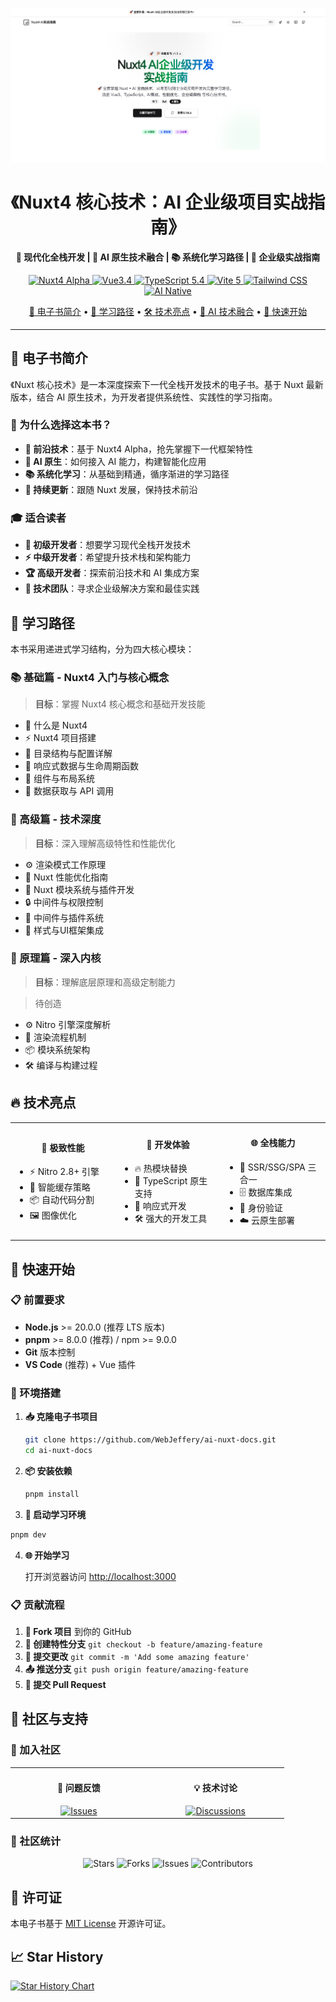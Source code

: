 ![首页](./docs/images/home.png)

<h1 align="center">《Nuxt4 核心技术：AI 企业级项目实战指南》</h1>

<p align="center">
  <strong>🚀 现代化全栈开发 | 🤖 AI 原生技术融合 | 📚 系统化学习路径 | 🏢 企业级实战指南</strong>
</p>

<p align="center">
  <a href="https://nuxt.com" target="_blank">
    <img src="https://img.shields.io/badge/Nuxt4%20Alpha-00DC82?style=flat&logo=nuxt.js&logoColor=white" alt="Nuxt4 Alpha">
  </a>
  <a href="https://vuejs.org" target="_blank">
    <img src="https://img.shields.io/badge/Vue3.4-4FC08D?style=flat&logo=vue.js&logoColor=white" alt="Vue3.4">
  </a>
  <a href="https://www.typescriptlang.org" target="_blank">
    <img src="https://img.shields.io/badge/TypeScript5.4-007ACC?style=flat&logo=typescript&logoColor=white" alt="TypeScript 5.4">
  </a>
  <a href="https://vitejs.dev" target="_blank">
    <img src="https://img.shields.io/badge/Vite5-646CFF?style=flat&logo=vite&logoColor=white" alt="Vite 5">
  </a>
  <a href="https://tailwindcss.com" target="_blank">
    <img src="https://img.shields.io/badge/Tailwind_CSS-38B2AC?style=flat&logo=tailwind-css&logoColor=white" alt="Tailwind CSS">
  </a>
  <a href="https://openai.com" target="_blank">
    <img src="https://img.shields.io/badge/AI_Native-412991?style=flat&logo=openai&logoColor=white" alt="AI Native">
  </a>
</p>

<p align="center">
  <a href="#📖 电子书简介">📖 电子书简介</a> •
  <a href="#🎯 学习路径">🎯 学习路径</a> •
  <a href="#🛠️ 技术亮点">🛠️ 技术亮点</a> •
  <a href="#🤖 AI 技术融合">🤖 AI 技术融合</a> •
  <a href="#🚀 快速开始">🚀 快速开始</a>
</p>

---

## 📖 电子书简介

《Nuxt 核心技术》是一本深度探索下一代全栈开发技术的电子书。基于 Nuxt 最新版本，结合 AI 原生技术，为开发者提供系统性、实践性的学习指南。

### 🎯 为什么选择这本书？

- **🔮 前沿技术**：基于 Nuxt4 Alpha，抢先掌握下一代框架特性
- **🤖 AI 原生**：如何接入 AI 能力，构建智能化应用
- **📚 系统化学习**：从基础到精通，循序渐进的学习路径
- **🔄 持续更新**：跟随 Nuxt 发展，保持技术前沿

### 🎓 适合读者

- **🔰 初级开发者**：想要学习现代全栈开发技术
- **⚡ 中级开发者**：希望提升技术栈和架构能力
- **🏆 高级开发者**：探索前沿技术和 AI 集成方案
- **🏢 技术团队**：寻求企业级解决方案和最佳实践

## 🎯 学习路径

本书采用递进式学习结构，分为四大核心模块：

### 📚 基础篇 - Nuxt4 入门与核心概念
> **目标**：掌握 Nuxt4 核心概念和基础开发技能

<ul>
  <li>🔰 什么是 Nuxt4</li>
  <li>⚡ Nuxt4 项目搭建</li>
  <li>📂 目录结构与配置详解</li>
  <li>🔄 响应式数据与生命周期函数</li>
  <li>🧩 组件与布局系统</li>
  <li>📡 数据获取与 API 调用</li>
</ul>


### 🚀 高级篇 - 技术深度
> **目标**：深入理解高级特性和性能优化

<ul>
  <li>⚙️ 渲染模式工作原理</li>
  <li>🚀 Nuxt 性能优化指南</li>
  <li>🧩 Nuxt 模块系统与插件开发</li>
  <li>🔒 中间件与权限控制</li>
  <li>🔌 中间件与插件系统</li>
  <li>🎨 样式与UI框架集成</li>
</ul>


### 🔬 原理篇 - 深入内核
> **目标**：理解底层原理和高级定制能力

> 待创造

<ul>
  <li>⚙️ Nitro 引擎深度解析</li>
  <li>🔄 渲染流程机制</li>
  <li>📦 模块系统架构</li>
  <li>🛠️ 编译与构建过程</li>
</ul>



## 🔥 技术亮点


<table>
  <tr>
    <td align="center" width="33%">
      <h4>🚀 极致性能</h4>
      <ul align="left">
        <li>⚡ Nitro 2.8+ 引擎</li>
        <li>🔄 智能缓存策略</li>
        <li>📦 自动代码分割</li>
        <li>🖼️ 图像优化</li>
      </ul>
    </td>
    <td align="center" width="33%">
      <h4>🎯 开发体验</h4>
      <ul align="left">
        <li>🔥 热模块替换</li>
        <li>🔷 TypeScript 原生支持</li>
        <li>📱 响应式开发</li>
        <li>🛠️ 强大的开发工具</li>
      </ul>
    </td>
    <td align="center" width="33%">
      <h4>🌐 全栈能力</h4>
      <ul align="left">
        <li>🔄 SSR/SSG/SPA 三合一</li>
        <li>🗄️ 数据库集成</li>
        <li>🔐 身份验证</li>
        <li>☁️ 云原生部署</li>
      </ul>
    </td>
  </tr>
</table>


## 🚀 快速开始

### 📋 前置要求

- **Node.js** >= 20.0.0 (推荐 LTS 版本)
- **pnpm** >= 8.0.0 (推荐) / npm >= 9.0.0
- **Git** 版本控制
- **VS Code** (推荐) + Vue 插件

### 🔧 环境搭建

1. **📥 克隆电子书项目**
   ```bash
   git clone https://github.com/WebJeffery/ai-nuxt-docs.git
   cd ai-nuxt-docs
   ```

2. **📦 安装依赖**
   ```bash
   pnpm install
   ```

3.  **🚀 启动学习环境**
   ```bash
   pnpm dev
   ```

4. **🌐 开始学习**

   打开浏览器访问 [http://localhost:3000](http://localhost:3000)


### 📋 贡献流程

1. **🍴 Fork 项目** 到你的 GitHub
2. **🌿 创建特性分支** `git checkout -b feature/amazing-feature`
3. **💾 提交更改** `git commit -m 'Add some amazing feature'`
4. **📤 推送分支** `git push origin feature/amazing-feature`
5. **🔄 提交 Pull Request**

## 🌟 社区与支持

### 💬 加入社区

<table>
  <tr>
    <td align="center" width="25%">
      <h4>🐛 问题反馈</h4>
      <a href="https://github.com/WebJeffery/ai-nuxt-docs/issues">
        <img src="https://img.shields.io/github/issues/WebJeffery/ai-nuxt-docs?style=flat-square" alt="Issues">
      </a>
    </td>
    <td align="center" width="25%">
      <h4>💡 技术讨论</h4>
      <a href="https://github.com/WebJeffery/ai-nuxt-docs/discussions">
        <img src="https://img.shields.io/github/discussions/WebJeffery/ai-nuxt-docs?style=flat-square" alt="Discussions">
      </a>
    </td>
  </tr>
</table>

### 🎉 社区统计

<p align="center">
  <img src="https://img.shields.io/github/stars/WebJeffery/ai-nuxt-docs?style=for-the-badge&color=yellow" alt="Stars">
  <img src="https://img.shields.io/github/forks/WebJeffery/ai-nuxt-docs?style=for-the-badge&color=blue" alt="Forks">
  <img src="https://img.shields.io/github/issues/WebJeffery/ai-nuxt-docs?style=for-the-badge&color=red" alt="Issues">
  <img src="https://img.shields.io/github/contributors/WebJeffery/ai-nuxt-docs?style=for-the-badge&color=green" alt="Contributors">
</p>

## 📄 许可证

本电子书基于 [MIT License](./LICENSE) 开源许可证。


## 📈 Star History

[![Star History Chart](https://api.star-history.com/svg?repos=WebJeffery/ai-nuxt-docs&type=Date)](https://star-history.com/#WebJeffery/ai-nuxt-docs&Date)

